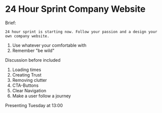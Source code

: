 # 24 Hour Sprint Company Website
Brief:
```
24 hour sprint is starting now. Follow your passion and a design your own company website.
```
1. Use whatever your comfortable with
2. Remember "be wild"

Discussion before included
1. Loading times
2. Creating Trust
3. Removing clutter
4. CTA-Buttons
5. Clear Navigation
6. Make a user follow a journey

Presenting Tuesday at 13:00